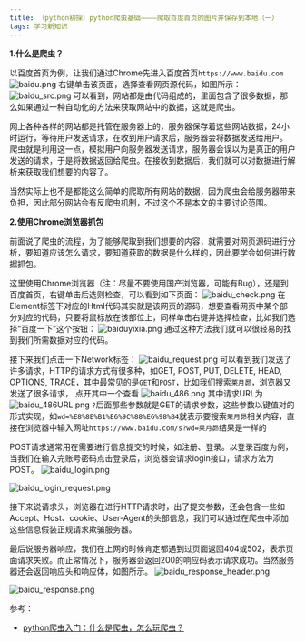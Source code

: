 ```yaml
---
title: （python初探）python爬虫基础————爬取百度首页的图片并保存到本地（一）
tags: 学习新知识
---
```


**1.什么是爬虫？**

以百度首页为例，让我们通过Chrome先进入百度首页`https://www.baidu.com`
![baidu.png](https://i.loli.net/2021/05/10/DoLVpri35SjZga8.png)
右键单击该页面，选择查看网页源代码，如图所示：
![baidu_src.png](https://i.loli.net/2021/05/10/l5RKFurW1j9i3yw.png)
可以看到，网站都是由代码组成的，里面包含了很多数据，那么如果通过一种自动化的方法来获取网站中的数据，这就是爬虫。

网上各种各样的网站都是托管在服务器上的，服务器保存着这些网站数据，24小时运行，等待用户发送请求，在收到用户请求后，服务器会将数据发送给用户。
爬虫就是利用这一点，模拟用户向服务器发送请求，服务器会误以为是真正的用户发送的请求，于是将数据返回给爬虫。在接收到数据后，我们就可以对数据进行解析来获取我们想要的内容了。

当然实际上也不是都能这么简单的爬取所有网站的数据，因为爬虫会给服务器带来负担，因此部分网站会有反爬虫机制，不过这个不是本文的主要讨论范围。

**2.使用Chrome浏览器抓包**

前面说了爬虫的流程，为了能够爬取到我们想要的内容，就需要对网页源码进行分析，要知道应该怎么请求，要知道获取的数据是什么样的，因此要学会如何进行数据抓包。

这里使用Chrome浏览器（注：尽量不要使用国产浏览器，可能有Bug），还是到百度首页，右键单击后选则检查，可以看到如下页面：
![baidu_check.png](https://i.loli.net/2021/05/10/ul4MKFAIW9d5TUg.png)
在Element标签下对应的Html代码其实就是该网页的源码，想要查看网页中某个部分对应的代码，只要将鼠标放在该部位上，同样单击右键并选择检查，比如我们选择“百度一下”这个按钮：
![baiduyixia.png](https://i.loli.net/2021/05/10/3iLVm4yXuODEBsp.png)
通过这种方法我们就可以很轻易的找到我们所需数据对应的代码。

接下来我们点击一下Network标签：
![baidu_request.png](https://i.loli.net/2021/05/10/A6Du2sePzRyO1C7.png)
可以看到我们发送了许多请求，HTTP的请求方式有很多种，如GET, POST, PUT, DELETE, HEAD, OPTIONS, TRACE，其中最常见的是`GET`和`POST`，比如我们搜索`莱月昴`，浏览器又发送了很多请求，
点开其中一个查看
![baidu_486.png](https://i.loli.net/2021/05/10/hrtTIDn2Rwx6FZm.png)
其中请求URL为
![baidu_486URL.png](https://i.loli.net/2021/05/10/FAR2uQSz7cNjkGH.png)
`?`后面那些参数就是GET的请求参数，这些参数以键值对的形式实现，如`wd=%E8%8E%B1%E6%9C%88%E6%98%B4`就表示要搜索`莱月昴`相关内容，直接在浏览器中输入网址`https://www.baidu.com/s?wd=莱月昴`结果是一样的

POST请求通常用在需要进行信息提交的时候，如注册、登录。以登录百度为例，当我们在输入完账号密码点击登录后，浏览器会请求login接口，请求方法为POST。
![baidu_login.png](https://i.loli.net/2021/05/10/k913oUaAgIh4VJ8.png)

![baidu_login_request.png](https://i.loli.net/2021/05/10/rTIvp7alSXM6CW3.png)

接下来说请求头，浏览器在进行HTTP请求时，出了提交参数，还会包含一些如Accept、Host、cookie、User-Agent的头部信息，我们可以通过在爬虫中添加这些信息假装正规请求欺骗服务器。

最后说服务器响应，我们在上网的时候肯定都遇到过页面返回404或502，表示页面请求失败。而正常情况下，服务器会返回200的响应码表示请求成功。当然服务器还会返回响应头和响应体，如图所示。
![baidu_response_header.png](https://i.loli.net/2021/05/10/TjVF1E6w7baphdc.png)

![baidu_response.png](https://i.loli.net/2021/05/10/JZbqLyMkDFKIsCx.png)



参考：
- [python爬虫入门：什么是爬虫，怎么玩爬虫？](https://mp.weixin.qq.com/s?__biz=MzU2ODYzNTkwMg==&mid=2247484054&idx=1&sn=1e3da765f7b409a2af3bfd1b8c882091&chksm=fc8bba07cbfc33115826c7b8077839e96ac7fb9545df29f41755cd727603e0ad7d18d1658c1a&scene=178&cur_album_id=1321044729160859650#rd)
